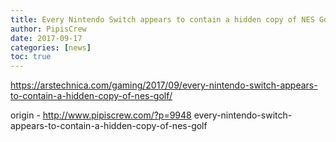 ```yaml
---
title: Every Nintendo Switch appears to contain a hidden copy of NES Golf
author: PipisCrew
date: 2017-09-17
categories: [news]
toc: true
---
```


https://arstechnica.com/gaming/2017/09/every-nintendo-switch-appears-to-contain-a-hidden-copy-of-nes-golf/

origin - http://www.pipiscrew.com/?p=9948 every-nintendo-switch-appears-to-contain-a-hidden-copy-of-nes-golf